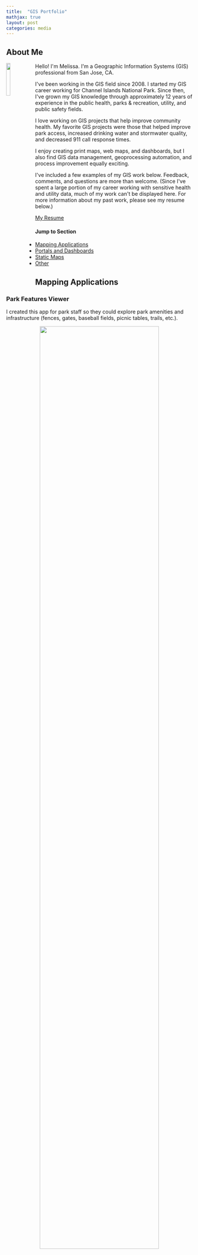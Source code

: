 ```yaml
---
title:  "GIS Portfolio"
mathjax: true
layout: post
categories: media
---
```


## About Me

<img align="left" width="15%" height="15%" src="/assets/myphoto.PNG">

Hello! I'm Melissa. I'm a Geographic Information Systems (GIS) professional from San Jose, CA.

I've been working in the GIS field since 2008. I started my GIS career working for Channel Islands National Park. Since then, I've grown my GIS knowledge through approximately 12 years of experience in the public health, parks & recreation, utility, and public safety fields.

I love working on GIS projects that help improve community health. My favorite GIS projects were those that helped improve park access, increased drinking water and stormwater quality, and decreased 911 call response times.

I enjoy creating print maps, web maps, and dashboards, but I also find GIS data management, geoprocessing automation, and process improvement equally exciting.

I've included a few examples of my GIS work below. Feedback, comments, and questions are more than welcome. (Since I've spent a large portion of my career working with sensitive health and utility data, much of my work can't be displayed here. For more information about my past work, please see my resume below.)

[My Resume](/assets/HayashidaResume_2023.pdf)

#### Jump to Section
- [Mapping Applications](#mapping-applications)
- [Portals and Dashboards](#portals-and-dashboards)
- [Static Maps](#static-maps)
- [Other](#other)

## Mapping Applications

### Park Features Viewer
I created this app for park staff so they could explore park amenities and infrastructure (fences, gates, baseball fields, picnic tables, trails, etc.).

<p align="center"">
<img width="80%" height="80%" src="/assets/DistrictAssets_WebApp_Crop.PNG">
</p>

### Park Watch Reporting App
I used Esri's Survey123 to allow park volunteers to submit information about park concerns (e.g. broken benches, downed trees). When volunteers submit this form, supervisors receive email notifications (thanks, Microsoft Flow!) and can track the concerns on a dashboard.

<p align = "center">
<img width="20%" height="20%" src="/assets/park watch.PNG">
</p>

### Tree Inventory App
This app provided urban forestry staff with an easy way to batch edit tree information.

<p align="center">
<img width="80%" height="80%" src="/assets/TreeInventory_DesktopApp_Crop.PNG">
</p>

### Mobile Tree Data Collection
Building off my colleague's work, I maintained tools that allowed an urban forester to track trees, inspections, and simple work orders.

<p align="center">
<img width="50%" height="50%" src="/assets/TreeInventory_MobileApp.PNG">
</p>

### Safe Walking Routes Map
I designed this web map to show suggested walking routes for students. SAMI is a Science and Math Institute located within a large park.

<p align="center">
<img width="50%" height="50%" src="/assets/SAMI_walkingroutes_crop.PNG">
</p>

### Waterfront Mileage
This web map just shows mileage along a trail system.

<p align="center">
<img width="80%" height="80%" src="/assets/tacoma_waterfront_mileage.PNG">
</p>

### Public Notification Address Finder
This app uses an ESRI widget. Users were able to export a list of addresses within a certain distance of parks or buildings. The address lists were then used to create mailers for public meetings.

<p align="center">
<img width="80%" height="80%" src="/assets/AddressFinder_crop.PNG">
</p>

### Coyote/Raccoon Spotter
I used ArcGIS Online to allow community members to capture carnivore sightings. This tool used both Survey123 for ArcGIS and ArcGIS Hub. (Note: I can't take credit for the cool coyote logo.)

<p align="center">
<img width="30%" height="30%" src="/assets/GritCityCarnivore_crop.PNG">
</p>

### Park Utility Viewer
I created this app for park operations and maintenance staff. It was the result of years of work collecting, scanning, and georeferencing as-builts, importing CAD data, digitizing utilities, and conducting utility field checks.

<p align="center">
<img width="80%" height="80%" src="/assets/UtilityFinder_crop.PNG">
</p>

### Park Walk Time Explorer
I made this Esri Story Map to visualize areas within 10 and 15 minute walks from Tacoma parks. (This was created prior to the City of Tacoma's involvement in the Trust for Public Land's cool Park Score analysis.) 

<p align="center">
<img width="80%" height="80%" src="/assets/walktime_storymap_crop.PNG">
</p>

### Simple Mapbox Webmap
This is a very, very simple web map I built with Mapbox tiles and Mapbox GL JS. It shows the location, name, and address of Metro Parks Tacoma properties. I've always used Esri tools to create maps, so I wanted to try something different. I look forward to learning more about Mapbox's capabilities.

To view the map, click [here](/mapboxexamples/example1.html).

[Return to top](#jump-to-section)

## Portals and Dashboards

### COVID Case and Contact Management System
With my GIS and epidemiologist coworkers, I maintained and built dashboards, web maps, and web apps that fed into this COVID case and contact management system. At the peak of COVID response, more than 150 staff members used this system.

<p align="center">
<img width="80%" height="80%" src="/assets/COVIDDashboardEntryPage.png">
</p>

### Parks Department GIS Portal
Working alongside my GIS colleagues, IT staff, and an ESRI advisor, I implemented Portal for ArcGIS on Microsoft Azure. After Portal was stood up, we created various tools for park staff and made them accessible via ArcGIS Enterprise Sites.

<p align="center">
<img width="80%" height="80%" src="/assets/MPT_Portal_Gallery.PNG">
</p>

[Return to top](#jump-to-section)

## Static Maps

### Adaptive Recreation Participants Map
This map shows veteran/active duty adaptive recreation program participants.

<p align="center">
<img width="60%" height="60%" src="/assets/AdaptiveRec_crop.PNG">
</p>

### Anacapa Island Vegetation Transects Map
I made this map many years ago as an intern with Channel Islands National Park. 

<p align="center">
<img width="60%" height="60%" src="/assets/anacapa_vts.jpg">
</p>

### Orchard Map
As an intern with Channel Islands National Park, I collected tree data at Smuggler's Cove and used it to create the following map.

<p align="center">
<img width="50%" height="50%" src="/assets/OliveOrchard_crop.PNG">
</p>

[Return to top](#jump-to-section)

## Other

### GIS Analysis for Prisoners Harbor Environmental Impact Statement
As an intern with Channel Islands National Park, I used GIS to aid in vegetation planning for a fill disposal site on Santa Cruz Island.

Please see Appendix C in [this PDF](/assets/48011 Prisoners Harbor FEIS Appendicies.pdf).


[Return to top](#jump-to-section)
